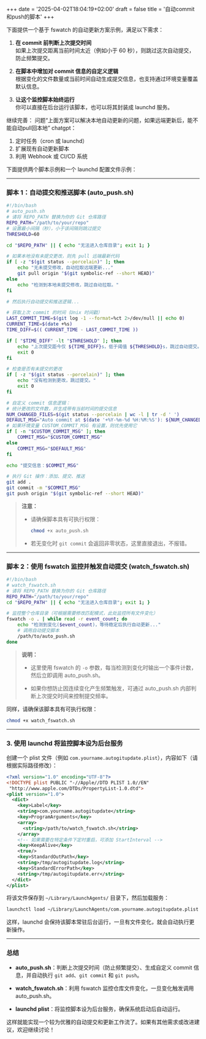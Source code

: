 +++
date = '2025-04-02T18:04:19+02:00'
draft = false
title = '自动commit和push的脚本'
+++

下面提供一个基于 fswatch 的自动更新方案示例，满足以下需求：

1. **在 commit 前判断上次提交时间**  
    如果上次提交距离当前时间太近（例如小于 60 秒），则跳过这次自动提交，防止频繁提交。
    
2. **在脚本中增加对 commit 信息的自定义逻辑**  
    根据变化的文件数量或当前时间自动生成提交信息，也支持通过环境变量覆盖默认信息。
    
3. **让这个监控脚本始终运行**  
    你可以直接在后台运行该脚本，也可以将其封装成 launchd 服务。
    

继续完善：
问题“上面方案可以解决本地自动更新的问题，如果远端更新后，能不能自动pull回本地”
chatgpt：
1. 定时任务（cron 或 launchd）
2. 扩展现有自动更新脚本
3. 利用 Webhook 或 CI/CD 系统
<!--more-->

下面提供两个脚本示例和一个 launchd 配置文件示例：

---

### 脚本 1：自动提交和推送脚本 (auto_push.sh)

```bash
#!/bin/bash
# auto_push.sh
# 请将 REPO_PATH 替换为你的 Git 仓库路径
REPO_PATH="/path/to/your/repo"
# 设置最小间隔（秒），小于该间隔则跳过提交
THRESHOLD=60

cd "$REPO_PATH" || { echo "无法进入仓库目录"; exit 1; }

# 如果本地没有未提交更改，则先 pull 远端最新代码
if [ -z "$(git status --porcelain)" ]; then
    echo "无未提交修改，自动拉取远端更新..."
    git pull origin "$(git symbolic-ref --short HEAD)"
else
    echo "检测到本地未提交修改，跳过自动拉取。"
fi

# 然后执行自动提交和推送逻辑...

# 获取上次 commit 的时间（Unix 时间戳）
LAST_COMMIT_TIME=$(git log -1 --format=%ct 2>/dev/null || echo 0)
CURRENT_TIME=$(date +%s)
TIME_DIFF=$(( CURRENT_TIME - LAST_COMMIT_TIME ))

if [ "$TIME_DIFF" -lt "$THRESHOLD" ]; then
    echo "上次提交距今仅 ${TIME_DIFF}s，低于阈值 ${THRESHOLD}s，跳过自动提交。"
    exit 0
fi

# 检查是否有未提交的更改
if [ -z "$(git status --porcelain)" ]; then
    echo "没有检测到更改，跳过提交。"
    exit 0
fi

# 自定义 commit 信息逻辑：
# 统计更改的文件数，并生成带有当前时间的提交信息
NUM_CHANGED_FILES=$(git status --porcelain | wc -l | tr -d ' ')
DEFAULT_MSG="Auto commit at $(date '+%Y-%m-%d %H:%M:%S'): ${NUM_CHANGED_FILES} file(s) changed."
# 如果环境变量 CUSTOM_COMMIT_MSG 有设置，则优先使用它
if [ -n "$CUSTOM_COMMIT_MSG" ]; then
    COMMIT_MSG="$CUSTOM_COMMIT_MSG"
else
    COMMIT_MSG="$DEFAULT_MSG"
fi

echo "提交信息：$COMMIT_MSG"

# 执行 Git 操作：添加、提交、推送
git add .
git commit -m "$COMMIT_MSG"
git push origin "$(git symbolic-ref --short HEAD)"
```

> **注意：**
> 
> - 请确保脚本具有可执行权限：
>     
>     ```bash
>     chmod +x auto_push.sh
>     ```
>     
> - 若无变化时 `git commit` 会返回非零状态，这里直接退出，不报错。
>     

---

### 脚本 2：使用 fswatch 监控并触发自动提交 (watch_fswatch.sh)

```bash
#!/bin/bash
# watch_fswatch.sh
# 请将 REPO_PATH 替换为你的 Git 仓库路径
REPO_PATH="/path/to/your/repo"
cd "$REPO_PATH" || { echo "无法进入仓库目录"; exit 1; }

# 监控整个仓库目录（可根据需要修改匹配模式，此处监控所有文件变化）
fswatch -o . | while read -r event_count; do
    echo "检测到变化($event_count)，等待稳定后执行自动更新..."
    # 调用自动提交脚本
    /path/to/auto_push.sh
done
```

> **说明：**
> 
> - 这里使用 fswatch 的 `-o` 参数，每当检测到变化时输出一个事件计数，然后立即调用 auto_push.sh。
>     
> - 如果你想防止因连续变化产生频繁触发，可通过 auto_push.sh 内部判断上次提交时间来控制提交频率。
>     

同样，请确保该脚本具有可执行权限：

```bash
chmod +x watch_fswatch.sh
```

---

### 3. 使用 launchd 将监控脚本设为后台服务

创建一个 plist 文件（例如 `com.yourname.autogitupdate.plist`），内容如下（请根据实际路径修改）：

```xml
<?xml version="1.0" encoding="UTF-8"?>
<!DOCTYPE plist PUBLIC "-//Apple//DTD PLIST 1.0//EN"
 "http://www.apple.com/DTDs/PropertyList-1.0.dtd">
<plist version="1.0">
  <dict>
    <key>Label</key>
    <string>com.yourname.autogitupdate</string>
    <key>ProgramArguments</key>
    <array>
      <string>/path/to/watch_fswatch.sh</string>
    </array>
    <!-- 如果需要在特定条件下定时重启，可添加 StartInterval -->
    <key>KeepAlive</key>
    <true/>
    <key>StandardOutPath</key>
    <string>/tmp/autogitupdate.log</string>
    <key>StandardErrorPath</key>
    <string>/tmp/autogitupdate.err</string>
  </dict>
</plist>
```

将该文件保存到 `~/Library/LaunchAgents/` 目录下，然后加载服务：

```bash
launchctl load ~/Library/LaunchAgents/com.yourname.autogitupdate.plist
```

这样，launchd 会保持该脚本常驻后台运行，一旦有文件变化，就会自动执行更新操作。

---

### 总结

- **auto_push.sh**：判断上次提交时间（防止频繁提交）、生成自定义 commit 信息，并自动执行 `git add`、`git commit` 和 `git push`。
    
- **watch_fswatch.sh**：利用 fswatch 监控仓库文件变化，一旦变化触发调用 auto_push.sh。
    
- **launchd plist**：将监控脚本设为后台服务，确保系统启动后自动运行。
    

这样就能实现一个较为优雅的自动提交和更新工作流了。如果有其他需求或改进建议，欢迎继续讨论！